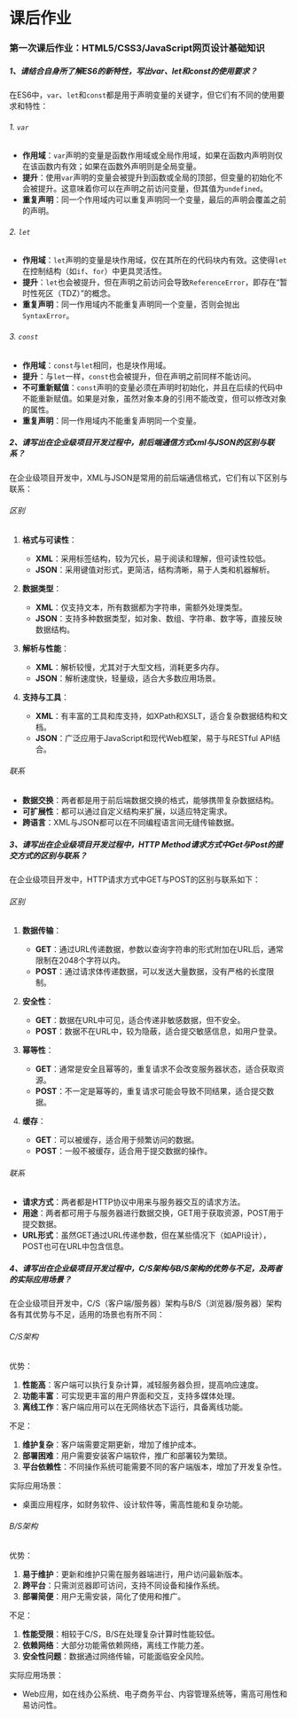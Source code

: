 # 课后作业

### 第一次课后作业：HTML5/CSS3/JavaScript网页设计基础知识

##### 1、请结合自身所了解ES6的新特性，写出var、let和const的使用要求？

在ES6中，`var`、`let`和`const`都是用于声明变量的关键字，但它们有不同的使用要求和特性：

###### 1. `var`

- **作用域**：`var`声明的变量是函数作用域或全局作用域，如果在函数内声明则仅在该函数内有效；如果在函数外声明则是全局变量。
- **提升**：使用`var`声明的变量会被提升到函数或全局的顶部，但变量的初始化不会被提升。这意味着你可以在声明之前访问变量，但其值为`undefined`。
- **重复声明**：同一个作用域内可以重复声明同一个变量，最后的声明会覆盖之前的声明。

###### 2. `let`

- **作用域**：`let`声明的变量是块作用域，仅在其所在的代码块内有效。这使得`let`在控制结构（如`if`、`for`）中更具灵活性。
- **提升**：`let`也会被提升，但在声明之前访问会导致`ReferenceError`，即存在“暂时性死区（TDZ）”的概念。
- **重复声明**：同一作用域内不能重复声明同一个变量，否则会抛出`SyntaxError`。

###### 3. `const`

- **作用域**：`const`与`let`相同，也是块作用域。
- **提升**：与`let`一样，`const`也会被提升，但在声明之前同样不能访问。
- **不可重新赋值**：`const`声明的变量必须在声明时初始化，并且在后续的代码中不能重新赋值。如果是对象，虽然对象本身的引用不能改变，但可以修改对象的属性。
- **重复声明**：同一作用域内不能重复声明同一个变量。

##### 2、请写出在企业级项目开发过程中，前后端通信方式xml与JSON的区别与联系？

在企业级项目开发中，XML与JSON是常用的前后端通信格式，它们有以下区别与联系：

###### 区别

1. **格式与可读性**：
   - **XML**：采用标签结构，较为冗长，易于阅读和理解，但可读性较低。
   - **JSON**：采用键值对形式，更简洁，结构清晰，易于人类和机器解析。

2. **数据类型**：
   - **XML**：仅支持文本，所有数据都为字符串，需额外处理类型。
   - **JSON**：支持多种数据类型，如对象、数组、字符串、数字等，直接反映数据结构。

3. **解析与性能**：
   - **XML**：解析较慢，尤其对于大型文档，消耗更多内存。
   - **JSON**：解析速度快，轻量级，适合大多数应用场景。

4. **支持与工具**：
   - **XML**：有丰富的工具和库支持，如XPath和XSLT，适合复杂数据结构和文档。
   - **JSON**：广泛应用于JavaScript和现代Web框架，易于与RESTful API结合。

###### 联系

- **数据交换**：两者都是用于前后端数据交换的格式，能够携带复杂数据结构。
- **可扩展性**：都可以通过自定义结构来扩展，以适应特定需求。
- **跨语言**：XML与JSON都可以在不同编程语言间无缝传输数据。

##### 3、请写出在企业级项目开发过程中，HTTP Method请求方式中Get与Post的提交方式的区别与联系？ 

在企业级项目开发中，HTTP请求方式中GET与POST的区别与联系如下：

###### 区别

1. **数据传输**：
   - **GET**：通过URL传递数据，参数以查询字符串的形式附加在URL后，通常限制在2048个字符以内。
   - **POST**：通过请求体传递数据，可以发送大量数据，没有严格的长度限制。

2. **安全性**：
   - **GET**：数据在URL中可见，适合传递非敏感数据，但不安全。
   - **POST**：数据不在URL中，较为隐蔽，适合提交敏感信息，如用户登录。

3. **幂等性**：
   - **GET**：通常是安全且幂等的，重复请求不会改变服务器状态，适合获取资源。
   - **POST**：不一定是幂等的，重复请求可能会导致不同结果，适合提交数据。

4. **缓存**：
   - **GET**：可以被缓存，适合用于频繁访问的数据。
   - **POST**：一般不被缓存，适合用于提交数据的操作。

###### 联系

- **请求方式**：两者都是HTTP协议中用来与服务器交互的请求方法。
- **用途**：两者都可用于与服务器进行数据交换，GET用于获取资源，POST用于提交数据。
- **URL形式**：虽然GET通过URL传递参数，但在某些情况下（如API设计），POST也可在URL中包含信息。

##### 4、请写出在企业级项目开发过程中，C/S架构与B/S架构的优势与不足，及两者的实际应用场景？

在企业级项目开发中，C/S（客户端/服务器）架构与B/S（浏览器/服务器）架构各有其优势与不足，适用的场景也有所不同：

###### C/S架构

 优势：

1. **性能高**：客户端可以执行复杂计算，减轻服务器负担，提高响应速度。
2. **功能丰富**：可实现更丰富的用户界面和交互，支持多媒体处理。
3. **离线工作**：客户端应用可以在无网络状态下运行，具备离线功能。

 不足：

1. **维护复杂**：客户端需要定期更新，增加了维护成本。
2. **部署困难**：用户需要安装客户端软件，推广和部署较为繁琐。
3. **平台依赖性**：不同操作系统可能需要不同的客户端版本，增加了开发复杂性。

实际应用场景：

- 桌面应用程序，如财务软件、设计软件等，需高性能和复杂功能。

###### B/S架构

优势：

1. **易于维护**：更新和维护只需在服务器端进行，用户访问最新版本。
2. **跨平台**：只需浏览器即可访问，支持不同设备和操作系统。
3. **部署简便**：用户无需安装，简化了使用和推广。

 不足：

1. **性能受限**：相较于C/S，B/S在处理复杂计算时性能较低。
2. **依赖网络**：大部分功能需依赖网络，离线工作能力差。
3. **安全性问题**：数据通过网络传输，可能面临安全风险。

实际应用场景：

- Web应用，如在线办公系统、电子商务平台、内容管理系统等，需高可用性和易访问性。



